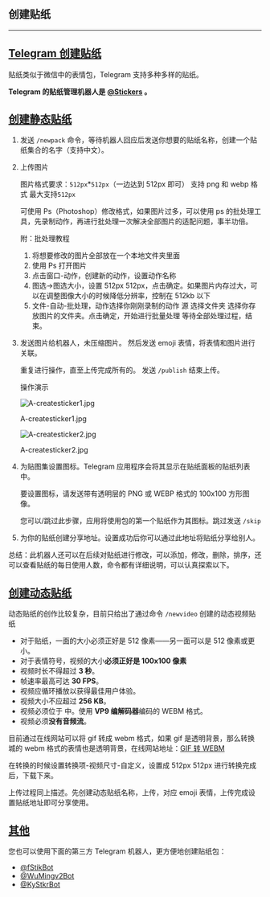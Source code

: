 ## 创建贴纸

---

## [Telegram 创建贴纸](#telegram创建贴纸)

贴纸类似于微信中的表情包，Telegram 支持多种多样的贴纸。

**Telegram 的贴纸管理机器人是 [@Stickers](https://t.me/Stickers) 。**

## [创建静态贴纸](#创建静态贴纸)

1.  发送 `/newpack` 命令，等待机器人回应后发送你想要的贴纸名称，创建一个贴纸集合的名字（支持中文）。
2.  上传图片

    图片格式要求：`512px`\*`512px`（一边达到 512px 即可） 支持 png 和 webp 格式 最大支持`512px`

    可使用 Ps（Photoshop）修改格式，如果图片过多，可以使用 ps 的批处理工具，先录制动作，再进行批处理一次解决全部图片的适配问题，事半功倍。

    附：批处理教程

    1.  将想要修改的图片全部放在一个本地文件夹里面
    2.  使用 Ps 打开图片
    3.  点击窗口-动作，创建新的动作，设置动作名称
    4.  图选->图选大小，设置 512px 512px，点击确定。如果图片内存过大，可以在调整图像大小的时候降低分辨率，控制在 512kb 以下
    5.  文件-自动-批处理，动作选择你刚刚录制的动作 源 选择文件夹 选择你存放图片的文件夹。点击确定，开始进行批量处理 等待全部处理过程，结束。

3.  发送图片给机器人，未压缩图片。 然后发送 emoji 表情，将表情和图片进行关联。

    重复进行操作，直至上传完成所有的。 发送 `/publish` 结束上传。

    操作演示

    ![A-createsticker1.jpg](https://cdn.jsdelivr.net/gh/tgwiki/images/A/createsticker1.jpg)

    A-createsticker1.jpg

    ![A-createsticker2.jpg](https://cdn.jsdelivr.net/gh/tgwiki/images/A/createsticker2.jpg)

    A-createsticker2.jpg

4.  为贴图集设置图标。Telegram 应用程序会将其显示在贴纸面板的贴纸列表中。

    要设置图标，请发送带有透明层的 PNG 或 WEBP 格式的 100x100 方形图像。

    您可以/跳过此步骤，应用将使用包的第一个贴纸作为其图标。跳过发送 `/skip`

5.  为你的贴纸创建分享地址。设置成功后你可以通过此地址将贴纸分享给别人。

总结：此机器人还可以在后续对贴纸进行修改，可以添加，修改，删除，排序，还可以查看贴纸的每日使用人数，命令都有详细说明，可以认真探索以下。

## [创建动态贴纸](#创建动态贴纸)

动态贴纸的创作比较复杂，目前只给出了通过命令 `/newvideo` 创建的动态视频贴纸

- 对于贴纸，一面的大小必须正好是 512 像素——另一面可以是 512 像素或更小。
- 对于表情符号，视频的大小**必须正好是 100x100 像素**
- 视频时长不得超过 **3 秒**。
- 帧速率最高可达 **30 FPS**。
- 视频应循环播放以获得最佳用户体验。
- 视频大小不应超过 **256 KB**。
- 视频必须位于 中。使用 **VP9 编解码器**编码的 WEBM 格式。
- 视频必须**没有音频流**。

目前通过在线网站可以将 gif 转成 webm 格式，如果 gif 是透明背景，那么转换城的 webm 格式的表情也是透明背景，在线网站地址：[GIF 转 WEBM](https://cdkm.com/cn/gif-to-webm)

在转换的时候设置转换项-视频尺寸-自定义，设置成 512px 512px 进行转换完成后，下载下来。

上传过程同上描述。先创建动态贴纸名称，上传，对应 emoji 表情，上传完成设置贴纸地址即可分享使用。

## [其他](#其他)

您也可以使用下面的第三方 Telegram 机器人，更方便地创建贴纸包：

- [@fStikBot](https://t.me/fStikBot)
- [@WuMingv2Bot](https://t.me/WuMingv2Bot)
- [@KyStkrBot](https://t.me/KyStkrBot)
